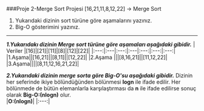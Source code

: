 ###Proje 2-Merge Sort Projesi
[16,21,11,8,12,22] -> Merge Sort

1. Yukarıdaki dizinin sort türüne göre aşamalarını yazınız.
2. Big-O gösterimini yazınız.

---
***1.Yukarıdakı dizinin Merge sort türüne göre aşamaları aşağıdaki gibidir.***
| Veriler |[16]|[21]|[11]|[8]|[12]|[22]|
|:---:|:---|:---:|:---|:---:|:---:|:---:|           
|1.Aşama||[16,21]||[8,11]||[12,22]|
|2.Aşama |||[8,16,21]||[11,12,22]|
|3.Aşama||||[8,11,12,16,21,22]|

***2.Yukarıdaki dizinin merge sorta göre Big-O'su aşağıdaki gibidir.***
Dizinin her seferinde ikiye bölündüğünden bölünmesi 
**logn** ile ifade edilir. Her bölünmede de bütün elemanlarla 
karşılaştırması da **n** ile ifade edilirse sonuç olarak 
**Big-O:(nlogn)** olur.  
|**O:(nlogn)**|
|:---:|

